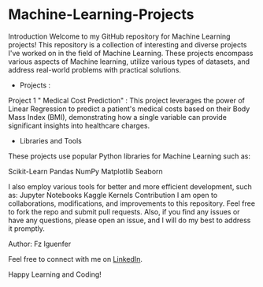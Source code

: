 # Machine-Learning-Projects
Introduction
Welcome to my GitHub repository for Machine Learning projects! This repository is a collection of interesting and diverse projects I've worked on in the field of Machine Learning. These projects encompass various aspects of Machine learning, utilize various types of datasets, and address real-world problems with practical solutions.

+ Projects :

Project 1 " Medical Cost Prediction" : This project leverages the power of Linear Regression to predict a patient's medical costs based on their Body Mass Index (BMI), demonstrating how a single variable can provide significant insights into healthcare charges.

+ Libraries and Tools
  
These projects use popular Python libraries for Machine Learning such as:

Scikit-Learn
Pandas
NumPy
Matplotlib
Seaborn

I also employ various tools for better and more efficient development, such as:
Jupyter Notebooks
Kaggle Kernels
Contribution
I am open to collaborations, modifications, and improvements to this repository. Feel free to fork the repo and submit pull requests. Also, if you find any issues or have any questions, please open an issue, and I will do my best to address it promptly.

Author:
Fz Iguenfer

Feel free to connect with me on [LinkedIn](https://www.linkedin.com/in/fziguenfer/).

Happy Learning and Coding!
